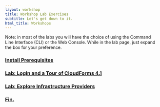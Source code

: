 ```yaml
---
layout: workshop
title: Workshop Lab Exercises
subtitle: Let's get down to it.
html_title: Workshops
---
```


<i class="fa fa-info-circle"></i> Note: in most of the labs you will have the choice of using the Command Line Interface (CLI) or the Web Console.  While in the lab page, just expand the box for your preference.

### [Install Prerequisites](workshop-lab-0.html)

### [Lab: Login and a Tour of CloudForms 4.1](workshop-lab-1.html)

### [Lab: Explore Infrastructure Providers](workshop-lab-2.html)

### [Fin.](workshop-finally.html)
